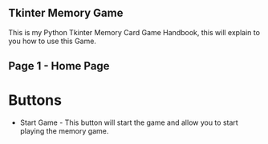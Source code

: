 ## Tkinter Memory Game
This is my Python Tkinter Memory Card Game Handbook, this will explain to you how to use this Game.

## Page 1 - Home Page
# Buttons
* Start Game - This button will start the game and allow you to start playing the memory game.
